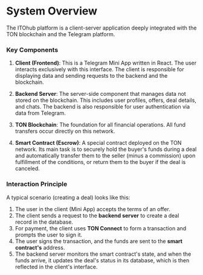 # System Overview

The ITOhub platform is a client-server application deeply integrated with the TON blockchain and the Telegram platform.

### Key Components

1.  **Client (Frontend)**: This is a Telegram Mini App written in React. The user interacts exclusively with this interface. The client is responsible for displaying data and sending requests to the backend and the blockchain.

2.  **Backend Server**: The server-side component that manages data not stored on the blockchain. This includes user profiles, offers, deal details, and chats. The backend is also responsible for user authentication via data from Telegram.

3.  **TON Blockchain**: The foundation for all financial operations. All fund transfers occur directly on this network.

4.  **Smart Contract (Escrow)**: A special contract deployed on the TON network. Its main task is to securely hold the buyer's funds during a deal and automatically transfer them to the seller (minus a commission) upon fulfillment of the conditions, or return them to the buyer if the deal is canceled.

### Interaction Principle

A typical scenario (creating a deal) looks like this:
1.  The user in the client (Mini App) accepts the terms of an offer.
2.  The client sends a request to the **backend server** to create a deal record in the database.
3.  For payment, the client uses **TON Connect** to form a transaction and prompts the user to sign it.
4.  The user signs the transaction, and the funds are sent to the **smart contract's** address.
5.  The backend server monitors the smart contract's state, and when the funds arrive, it updates the deal's status in its database, which is then reflected in the client's interface.